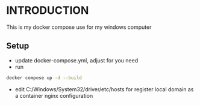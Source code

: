 # INTRODUCTION

This is my docker compose use for my windows computer

## Setup

- update docker-compose.yml, adjust for you need
- run
```bash
docker compose up -d --build
```
- edit C:/Windows/System32/driver/etc/hosts for register local domain as a container nginx configuration